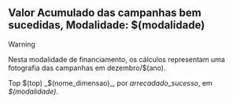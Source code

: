 ## Valor Acumulado das campanhas bem sucedidas, Modalidade: $(modalidade)

> [!WARNING] 
> Nesta modalidade de financiamento, os cálculos representam
> uma fotografia das campanhas em dezembro/$(ano).

Top $(top) _$(nome_dimensao)_, por _arrecadado_sucesso_, em _$(modalidade)_.
